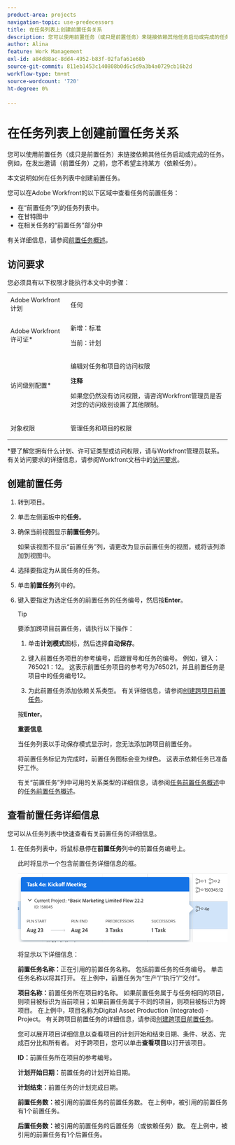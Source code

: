 ```yaml
---
product-area: projects
navigation-topic: use-predecessors
title: 在任务列表上创建前置任务关系
description: 您可以使用前置任务（或只是前置任务）来链接依赖其他任务启动或完成的任务。 例如，在发出邀请（前置任务）之前，您不希望主持某方（依赖任务）。
author: Alina
feature: Work Management
exl-id: a84d88ac-8dd4-4952-b83f-02fafa61e68b
source-git-commit: 811eb1453c140808b0d6c5d9a3b4a0729cb16b2d
workflow-type: tm+mt
source-wordcount: '720'
ht-degree: 0%

---
```


# 在任务列表上创建前置任务关系

您可以使用前置任务（或只是前置任务）来链接依赖其他任务启动或完成的任务。 例如，在发出邀请（前置任务）之前，您不希望主持某方（依赖任务）。

本文说明如何在任务列表中创建前置任务。

您可以在Adobe Workfront的以下区域中查看任务的前置任务：

* 在“前置任务”列的任务列表中。
* 在甘特图中
* 在相关任务的“前置任务”部分中

有关详细信息，请参阅[前置任务概述](../../../manage-work/tasks/use-prdcssrs/predecessors-overview.md)。

## 访问要求

您必须具有以下权限才能执行本文中的步骤：

<table style="table-layout:auto"> 
 <col> 
 <col> 
 <tbody> 
  <tr> 
   <td role="rowheader">Adobe Workfront计划</td> 
   <td> <p>任何</p> </td> 
  </tr> 
  <tr> 
   <td role="rowheader">Adobe Workfront许可证*</td> 
   <td> <p>新增：标准 </p><p>当前：计划 </p> </td> 
  </tr> 
  <tr> 
   <td role="rowheader">访问级别配置*</td> 
   <td> <p>编辑对任务和项目的访问权限</p> <p><b>注释</b>

如果您仍然没有访问权限，请咨询Workfront管理员是否对您的访问级别设置了其他限制。 </p> </td>
</tr> 
  <tr> 
   <td role="rowheader">对象权限</td> 
   <td> <p>管理任务和项目的权限</p> </td> 
  </tr> 
 </tbody> 
</table>

&#42;要了解您拥有什么计划、许可证类型或访问权限，请与Workfront管理员联系。 有关访问要求的详细信息，请参阅Workfront文档中的[访问要求](/help/quicksilver/administration-and-setup/add-users/access-levels-and-object-permissions/access-level-requirements-in-documentation.md)。

## 创建前置任务

1. 转到项目。
1. 单击左侧面板中的&#x200B;**任务**。
1. 确保当前视图显示&#x200B;**前置任务**&#x200B;列。

   如果该视图不显示“前置任务”列，请更改为显示前置任务的视图，或将该列添加到视图中。

1. 选择要指定为从属任务的任务。
1. 单击&#x200B;**前置任务**&#x200B;列中的。
1. 键入要指定为选定任务的前置任务的任务编号，然后按&#x200B;**Enter**。

   >[!TIP]
   >
   >要添加跨项目前置任务，请执行以下操作：
   >
   >1. 单击&#x200B;**计划模式**&#x200B;图标，然后选择&#x200B;**自动保存**。
   >
   >1. 键入前置任务项目的参考编号，后跟冒号和任务的编号。 例如，键入：765021：12。 这表示前置任务项目的参考号为765021，并且前置任务是项目中的任务编号12。
   >
   >1. 为此前置任务添加依赖关系类型。 有关详细信息，请参阅[创建跨项目前置任务](/help/quicksilver/manage-work/tasks/use-prdcssrs/cross-project-predecessors.md)。
   >
   >按&#x200B;**Enter**。
   >
   >**重要信息**
   >
   >当任务列表以手动保存模式显示时，您无法添加跨项目前置任务。

   将前置任务标记为完成时，前置任务图标会变为绿色。 这表示依赖任务已准备好工作。

   有关“前置任务”列中可用的关系类型的详细信息，请参阅[任务前置任务概述](../../../manage-work/tasks/use-prdcssrs/predecessors-overview.md)中的[任务前置任务概述](../../../manage-work/tasks/use-prdcssrs/predecessors-overview.md)。

## 查看前置任务详细信息

您可以从任务列表中快速查看有关前置任务的详细信息。

1. 在任务列表中，将鼠标悬停在&#x200B;**前置任务**&#x200B;列中的前置任务编号上。

   此时将显示一个包含前置任务详细信息的框。

   ![前置任务详细信息](assets/predecessor-details-in-task-list.png)

   将显示以下详细信息：

   **前置任务名称：**&#x200B;正在引用的前置任务名称。 包括前置任务的任务编号。 单击任务名称以将其打开。 在上例中，前置任务为“生产”/“执行”/“交付”。

   **项目名称：**&#x200B;前置任务所在项目的名称。 如果前置任务属于与任务相同的项目，则项目被标识为当前项目；如果前置任务属于不同的项目，则项目被标识为跨项目。 在上例中，项目名称为Digital Asset Production (Integrated) - Project。 有关跨项目前置任务的详细信息，请参阅[创建跨项目前置任务](../../tasks/use-prdcssrs/cross-project-predecessors.md)。

   您可以展开项目详细信息以查看项目的计划开始和结束日期、条件、状态、完成百分比和所有者。 对于跨项目，您可以单击&#x200B;**查看项目**&#x200B;以打开该项目。

   **ID：**&#x200B;前置任务所在项目的参考编号。

   **计划开始日期：**&#x200B;前置任务的计划开始日期。

   **计划结束：**&#x200B;前置任务的计划完成日期。

   **前置任务数：**&#x200B;被引用的前置任务的前置任务数。 在上例中，被引用的前置任务有1个前置任务。

   **后置任务数：**&#x200B;被引用的前置任务的后置任务（或依赖任务）数。 在上例中，被引用的前置任务有1个后置任务。
